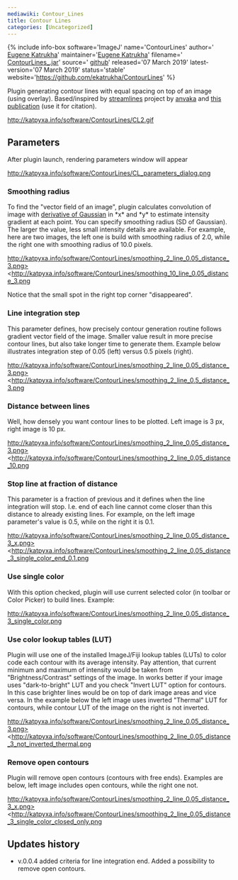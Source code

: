 ```yaml
---
mediawiki: Contour_Lines
title: Contour Lines
categories: [Uncategorized]
---
```


{% include info-box software='ImageJ' name='ContourLines' author=' [Eugene Katrukha](http://katpyxa.info)' maintainer='[Eugene Katrukha](mailto:katpyxa_at_gmail.com)' filename=' [ContourLines\_.jar](https://github.com/ekatrukha/ContourLines/blob/master/target/ContourLines_-0.0.4.jar?raw=true)' source=' [github](https://github.com/ekatrukha/ContourLines)' released='07 March 2019' latest-version='07 March 2019' status='stable' website='https://github.com/ekatrukha/ContourLines' %}

Plugin generating contour lines with equal spacing on top of an image (using overlay). Based/inspired by [streamlines](https://github.com/anvaka/streamlines) project by [anvaka](https://github.com/anvaka) and [this publication](http://web.cs.ucdavis.edu/~ma/SIGGRAPH02/course23/notes/papers/Jobard.pdf) (use it for citation).

http://katpyxa.info/software/ContourLines/CL2.gif

## Parameters

After plugin launch, rendering parameters window will appear

http://katpyxa.info/software/ContourLines/CL_parameters_dialog.png

### Smoothing radius

To find the "vector field of an image", plugin calculates convolution of image with [derivative of Gaussian](http://campar.in.tum.de/Chair/HaukeHeibelGaussianDerivatives) in \*x\* and \*y\* to estimate intensity gradient at each point. You can specify smoothing radius (SD of Gaussian). The larger the value, less small intensity details are available. For example, here are two images, the left one is build with smoothing radius of 2.0, while the right one with smoothing radius of 10.0 pixels.

http://katpyxa.info/software/ContourLines/smoothing_2_line_0.05_distance_3.png> <http://katpyxa.info/software/ContourLines/smoothing_10_line_0.05_distance_3.png

Notice that the small spot in the right top corner "disappeared".

### Line integration step

This parameter defines, how precisely contour generation routine follows gradient vector field of the image. Smaller value result in more precise contour lines, but also take longer time to generate them. Example below illustrates integration step of 0.05 (left) versus 0.5 pixels (right).

http://katpyxa.info/software/ContourLines/smoothing_2_line_0.05_distance_3.png> <http://katpyxa.info/software/ContourLines/smoothing_2_line_0.5_distance_3.png

### Distance between lines

Well, how densely you want contour lines to be plotted. Left image is 3 px, right image is 10 px.

http://katpyxa.info/software/ContourLines/smoothing_2_line_0.05_distance_3.png> <http://katpyxa.info/software/ContourLines/smoothing_2_line_0.05_distance_10.png

### Stop line at fraction of distance

This parameter is a fraction of previous and it defines when the line integration will stop. I.e. end of each line cannot come closer than this distance to already existing lines. For example, on the left image parameter's value is 0.5, while on the right it is 0.1.

http://katpyxa.info/software/ContourLines/smoothing_2_line_0.05_distance_3_x.png> <http://katpyxa.info/software/ContourLines/smoothing_2_line_0.05_distance_3_single_color_end_0.1.png

### Use single color

With this option checked, plugin will use current selected color (in toolbar or Color Picker) to build lines. Example:

http://katpyxa.info/software/ContourLines/smoothing_2_line_0.05_distance_3_single_color.png

### Use color lookup tables (LUT)

Plugin will use one of the installed ImageJ/Fiji lookup tables (LUTs) to color code each contour with its average intensity. Pay attention, that current minimum and maximum of intensity would be taken from "Brightness/Contrast" settings of the image. In works better if your image uses "dark-to-bright" LUT and you check "Invert LUT" option for contours. In this case brighter lines would be on top of dark image areas and vice versa. In the example below the left image uses inverted "Thermal" LUT for contours, while contour LUT of the image on the right is not inverted.

http://katpyxa.info/software/ContourLines/smoothing_2_line_0.05_distance_3.png> <http://katpyxa.info/software/ContourLines/smoothing_2_line_0.05_distance_3_not_inverted_thermal.png

### Remove open contours

Plugin will remove open contours (contours with free ends). Examples are below, left image includes open contours, while the right one not.

http://katpyxa.info/software/ContourLines/smoothing_2_line_0.05_distance_3_x.png> <http://katpyxa.info/software/ContourLines/smoothing_2_line_0.05_distance_3_single_color_closed_only.png

## Updates history

-   v.0.0.4 added criteria for line integration end. Added a possibility to remove open contours.
